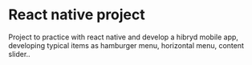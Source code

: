 # React native project

Project to practice with react native and develop a hibryd mobile app, developing typical items as hamburger menu, horizontal menu, content slider..
